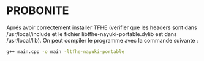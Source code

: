 # PROBONITE

Aprés avoir correctement installer TFHE (verifier que les headers sont dans /usr/local/include et le fichier libtfhe-nayuki-portable.dylib est dans /usr/local/lib). On peut compiler le programme avec la commande suivante :

```bash
g++ main.cpp -o main -ltfhe-nayuki-portable
```